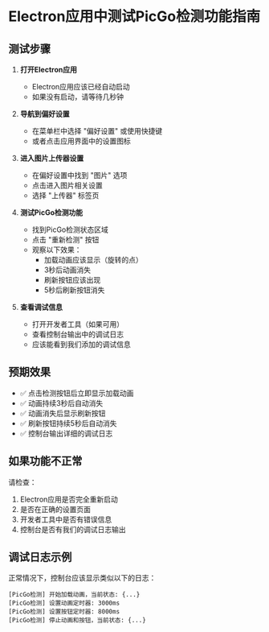 # Electron应用中测试PicGo检测功能指南

## 测试步骤

1. **打开Electron应用**
   - Electron应用应该已经自动启动
   - 如果没有启动，请等待几秒钟

2. **导航到偏好设置**
   - 在菜单栏中选择 "偏好设置" 或使用快捷键
   - 或者点击应用界面中的设置图标

3. **进入图片上传器设置**
   - 在偏好设置中找到 "图片" 选项
   - 点击进入图片相关设置
   - 选择 "上传器" 标签页

4. **测试PicGo检测功能**
   - 找到PicGo检测状态区域
   - 点击 "重新检测" 按钮
   - 观察以下效果：
     - 加载动画应该显示（旋转的点）
     - 3秒后动画消失
     - 刷新按钮应该出现
     - 5秒后刷新按钮消失

5. **查看调试信息**
   - 打开开发者工具（如果可用）
   - 查看控制台输出中的调试日志
   - 应该能看到我们添加的调试信息

## 预期效果

- ✅ 点击检测按钮后立即显示加载动画
- ✅ 动画持续3秒后自动消失
- ✅ 动画消失后显示刷新按钮
- ✅ 刷新按钮持续5秒后自动消失
- ✅ 控制台输出详细的调试日志

## 如果功能不正常

请检查：
1. Electron应用是否完全重新启动
2. 是否在正确的设置页面
3. 开发者工具中是否有错误信息
4. 控制台是否有我们的调试日志输出

## 调试日志示例

正常情况下，控制台应该显示类似以下的日志：
```
[PicGo检测] 开始加载动画，当前状态: {...}
[PicGo检测] 设置动画定时器: 3000ms
[PicGo检测] 设置按钮定时器: 8000ms
[PicGo检测] 停止动画和按钮，当前状态: {...}
```